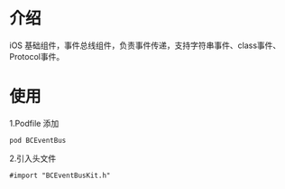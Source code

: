<h1>介绍</h1>

iOS 基础组件，事件总线组件，负责事件传递，支持字符串事件、class事件、Protocol事件。


	

<h1>使用</h1>

1.Podfile 添加

	pod BCEventBus
	
2.引入头文件

	#import "BCEventBusKit.h"
